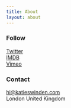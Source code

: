 ```yaml
---
title: About
layout: about
---
```


### Follow
[Twitter](https://twitter.com/swindenproduces)  
[IMDB](http://www.imdb.com/name/nm1939604/)  
[Vimeo](https://vimeo.com/user16781203)

### Contact  
[hi@katieswinden.com](mailto:katieswinden@mac.com)  
London United Kingdom 